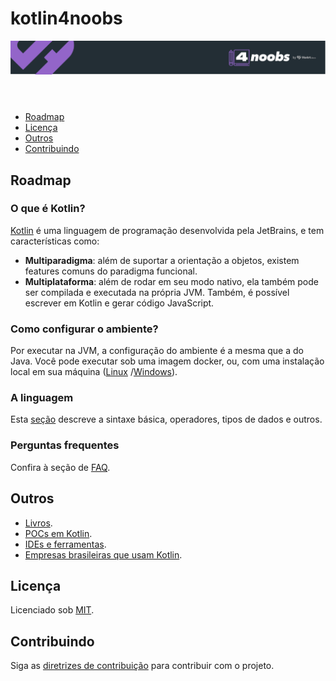 # kotlin4noobs

<!--suppress HtmlDeprecatedAttribute -->
<header>
    <p align="center"> <img src="doc/images/header-4noobs.svg" alt=""> </p>
</header>

* [Roadmap](#roadmap)
* [Licença](#license)
* [Outros](#others)
* [Contribuindo](#contributing)

<div id='roadmap'></div> 

## Roadmap

### O que é Kotlin?

[Kotlin](https://kotlinlang.org) é uma linguagem de programação desenvolvida pela JetBrains, e tem características
como:

- **Multiparadigma**: além de suportar a orientação a objetos, existem features comuns do paradigma funcional.
- **Multiplataforma**: além de rodar em seu modo nativo, ela também pode ser compilada e executada na própria JVM.
  Também, é possível escrever em Kotlin e gerar código JavaScript.

### Como configurar o ambiente?

Por executar na JVM, a configuração do ambiente é a mesma que a do Java. Você pode executar sob uma imagem docker, ou,
com uma instalação local em sua máquina
([Linux](https://github.com/paulorievrs/java4noobs/blob/master/2%20-%20Ambiente/2.1-Ambiente-Linux.md)
/[Windows](https://github.com/paulorievrs/java4noobs/blob/master/2%20-%20Ambiente/2.1-Ambiente-Windows.md)).

### A linguagem

Esta [seção](doc/readmes/SINTAXE.md) descreve a sintaxe básica, operadores, tipos de dados e outros.

### Perguntas frequentes

Confira à seção de [FAQ](doc/readmes/FAQ.md).

<div id='others'></div> 

## Outros

- [Livros](doc/readmes/BOOKS.md).
- [POCs em Kotlin](doc/readmes/POCs.md).
- [IDEs e ferramentas](doc/readmes/TOOLS.md).
- [Empresas brasileiras que usam Kotlin](https://github.com/Kotlin-BR/kotlin-no-backend).

## Licença

Licenciado sob [MIT](/LICENSE).

<div id='contributing'></div>

## Contribuindo

Siga as [diretrizes de contribuição](doc/readmes/CONTRIBUTING.md) para contribuir com o projeto.
